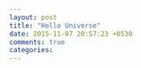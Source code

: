 ```yaml
---
layout: post
title: "Hello Universe"
date: 2015-11-07 20:57:23 +0530
comments: true
categories: 
---
```

